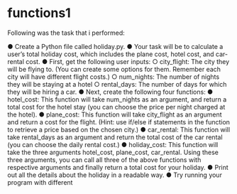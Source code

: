 # functions1

Following was the task that i performed:

● Create a Python file called holiday.py.
● Your task will be to calculate a user’s total holiday cost, which includes the
plane cost, hotel cost, and car-rental cost.
● First, get the following user inputs:
    ○ city_flight: The city they will be flying to. (You can create some
    options for them. Remember each city will have different flight
    costs.)
    ○ num_nights: The number of nights they will be staying at a hotel
    ○ rental_days: The number of days for which they will be hiring a
    car.
● Next, create the following four functions:
    ● hotel_cost: This function will take num_nights as an argument,
    and return a total cost for the hotel stay (you can choose the price
    per night charged at the hotel).
    ● plane_cost: This function will take city_flight as an argument
    and return a cost for the flight. (Hint: use if/else if statements in
    the function to retrieve a price based on the chosen city.)
    ● car_rental: This function will take rental_days as an argument
    and return the total cost of the car rental (you can choose the daily
    rental cost.)
    ● holiday_cost: This function will take the three arguments
    hotel_cost, plane_cost, car_rental. Using these three
    arguments, you can call all three of the above functions with
    respective arguments and finally return a total cost for your
    holiday.
● Print out all the details about the holiday in a readable way.
● Try running your program with different
